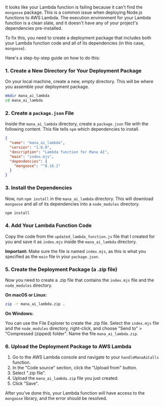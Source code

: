It looks like your Lambda function is failing because it can't find the `mongoose` package. This is a common issue when deploying Node.js functions to AWS Lambda. The execution environment for your Lambda function is a clean slate, and it doesn't have any of your project's dependencies pre-installed.

To fix this, you need to create a deployment package that includes both your Lambda function code and all of its dependencies (in this case, `mongoose`).

Here's a step-by-step guide on how to do this:

### 1. Create a New Directory for Your Deployment Package

On your local machine, create a new, empty directory. This will be where you assemble your deployment package.

```bash
mkdir mana_ai_lambda
cd mana_ai_lambda
```

### 2. Create a `package.json` File

Inside the `mana_ai_lambda` directory, create a `package.json` file with the following content. This file tells `npm` which dependencies to install.

```json
{
  "name": "mana_ai_lambda",
  "version": "1.0.0",
  "description": "Lambda function for Mana AI",
  "main": "index.mjs",
  "dependencies": {
    "mongoose": "^8.16.2"
  }
}
```

### 3. Install the Dependencies

Now, run `npm install` in the `mana_ai_lambda` directory. This will download `mongoose` and all of its dependencies into a `node_modules` directory.

```bash
npm install
```

### 4. Add Your Lambda Function Code

Copy the code from the `updated_lambda_function.js` file that I created for you and save it as `index.mjs` inside the `mana_ai_lambda` directory.

**Important:** Make sure the file is named `index.mjs`, as this is what you specified as the `main` file in your `package.json`.

### 5. Create the Deployment Package (a .zip file)

Now you need to create a .zip file that contains the `index.mjs` file and the `node_modules` directory.

**On macOS or Linux:**

```bash
zip -r mana_ai_lambda.zip .
```

**On Windows:**

You can use the File Explorer to create the .zip file. Select the `index.mjs` file and the `node_modules` directory, right-click, and choose "Send to" > "Compressed (zipped) folder". Name the file `mana_ai_lambda.zip`.

### 6. Upload the Deployment Package to AWS Lambda

1.  Go to the AWS Lambda console and navigate to your `handleManaAiCalls` function.
2.  In the "Code source" section, click the "Upload from" button.
3.  Select ".zip file".
4.  Upload the `mana_ai_lambda.zip` file you just created.
5.  Click "Save".

After you've done this, your Lambda function will have access to the `mongoose` library, and the error should be resolved.

